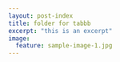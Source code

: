 ```yaml
---
layout: post-index
title: folder for tabbb
excerpt: "this is an excerpt"
image:
  feature: sample-image-1.jpg
---
```

